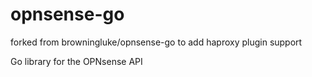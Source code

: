 # opnsense-go
forked from browningluke/opnsense-go to add haproxy plugin support

Go library for the OPNsense API

